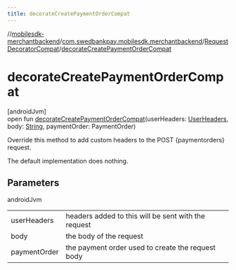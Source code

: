 ```yaml
---
title: decorateCreatePaymentOrderCompat
---
```

//[mobilesdk-merchantbackend](../../../index.html)/[com.swedbankpay.mobilesdk.merchantbackend](../index.html)/[RequestDecoratorCompat](index.html)/[decorateCreatePaymentOrderCompat](decorate-create-payment-order-compat.html)



# decorateCreatePaymentOrderCompat



[androidJvm]\
open fun [decorateCreatePaymentOrderCompat](decorate-create-payment-order-compat.html)(userHeaders: [UserHeaders](../-user-headers/index.html), body: [String](https://kotlinlang.org/api/latest/jvm/stdlib/kotlin/-string/index.html), paymentOrder: PaymentOrder)



Override this method to add custom headers to the POST {paymentorders} request.



The default implementation does nothing.



## Parameters


androidJvm

| | |
|---|---|
| userHeaders | headers added to this will be sent with the request |
| body | the body of the request |
| paymentOrder | the payment order used to create the request body |




